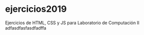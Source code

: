 # ejercicios2019
Ejercicios de HTML, CSS y JS para Laboratorio de Computación II
adfasdfasfasdfadffa